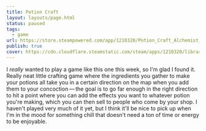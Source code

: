 ```yaml
---
title: Potion Craft
layout: layouts/page.html
status: paused
tags:
  - game
url: https://store.steampowered.com/app/1210320/Potion_Craft_Alchemist_Simulator/
publish: true
cover: https://cdn.cloudflare.steamstatic.com/steam/apps/1210320/library_600x900_2x.jpg?t=1742477179
---
```

I *really* wanted to play a game like this one this week, so I'm glad I found it. Really neat little crafting game where the ingredients you gather to make your potions all take you in a certain direction on the map when you add them to your concoction — the goal is to go far enough in the right direction to hit a point where you can add the effects you want to whatever potion you're making, which you can then sell to people who come by your shop. I haven't played very much of it yet, but I think it'll be nice to pick up when I'm in the mood for something chill that doesn't need a ton of time or energy to be enjoyable.